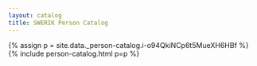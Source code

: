 ```yaml
---
layout: catalog
title: SWERIK Person Catalog
---
```

{% assign p = site.data._person-catalog.i-o94QkiNCp6t5MueXH6HBf %}
{% include person-catalog.html p=p %}

